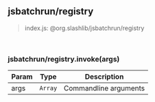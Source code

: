 
<br><a name="module_jsbatchrun/registry"></a>

## jsbatchrun/registry
> index.js: @org.slashlib/jsbatchrun/registry


<br><a name="module_jsbatchrun/registry.invoke"></a>

### jsbatchrun/registry.invoke(args)

| Param | Type | Description |
| --- | --- | --- |
| args | <code>Array</code> | Commandline arguments |

